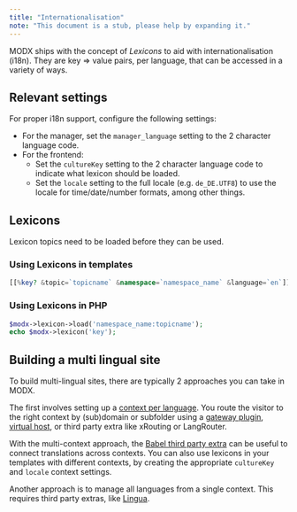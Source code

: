 ```yaml
---
title: "Internationalisation"
note: "This document is a stub, please help by expanding it."
---
```


MODX ships with the concept of _Lexicons_ to aid with internationalisation (i18n). They are key => value pairs, per language, that can be accessed in a variety of ways.

## Relevant settings

For proper i18n support, configure the following settings:

- For the manager, set the `manager_language` setting to the 2 character language code.
- For the frontend:
    - Set the `cultureKey` setting to the 2 character language code to indicate what lexicon should be loaded.
    - Set the `locale` setting to the full locale (e.g. `de_DE.UTF8`) to use the locale for time/date/number formats, among other things.

## Lexicons

Lexicon topics need to be loaded before they can be used.

### Using Lexicons in templates

``` php
[[%key? &topic=`topicname` &namespace=`namespace_name` &language=`en`]]
```

### Using Lexicons in PHP

``` php
$modx->lexicon->load('namespace_name:topicname');
echo $modx->lexicon('key');
```

## Building a multi lingual site

To  build multi-lingual sites, there are typically 2 approaches you can take in MODX.

The first involves setting up a [context per language](building-sites/contexts). You route the visitor to the right context by (sub)domain or subfolder using a [gateway plugin](building-sites/contexts/gateway-plugin), [virtual host](building-sites/contexts/virtual-host), or third party extra like xRouting or LangRouter. 

With the multi-context approach, the [Babel third party extra](extras/babel) can be useful to connect translations across contexts. You can also use lexicons in your templates with different contexts, by creating the appropriate `cultureKey` and `locale` context settings.

Another approach is to manage all languages from a single context. This requires third party extras, like [Lingua](extras/lingua). 
